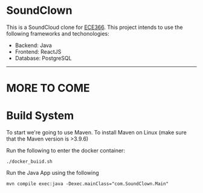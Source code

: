 # SoundClown
This is a SoundCloud clone for [ECE366](https://cooper.edu/engineering/courses/electrical-and-computer-engineering-undergraduate/ece-366).
This project intends to use the following frameworks and techonologies:
* Backend: Java
* Frontend: ReactJS
* Database: PostgreSQL


---
# MORE TO COME

# Build System
To start we're going to use Maven.
To install Maven on Linux (make sure that the Maven version is >3.9.6)

Run the following to enter the docker container:
```
./docker_buiid.sh
```

Run the Java App using the following
```
mvn compile exec:java -Dexec.mainClass="com.SoundClown.Main"
```
